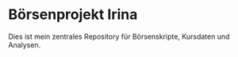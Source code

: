 # Börsenprojekt Irina

Dies ist mein zentrales Repository für Börsenskripte, Kursdaten und Analysen.